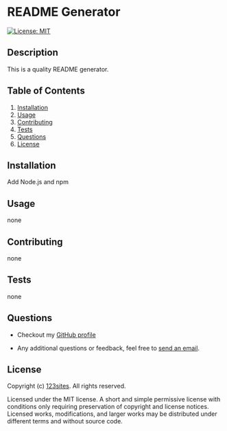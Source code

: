 
# README Generator

[![License: MIT](https://img.shields.io/badge/License-MIT-yellow.svg)](https://opensource.org/licenses/MIT)

## Description

This is a quality README generator.

## Table of Contents

1. [Installation](#installation)
2. [Usage](#usage)
3. [Contributing](#contributing)
4. [Tests](#tests)
5. [Questions](#questions)
6. [License](#license)

## Installation

Add Node.js and npm

## Usage

none

## Contributing

none

## Tests

none

## Questions

* Checkout my [GitHub profile](https://github.com/123sites)
  
* Any additional questions or feedback, feel free to [send an email](mailto:cfreitas12345@gmail.com). 

## License

Copyright (c) [123sites](https://github.com/123sites). All rights reserved.

Licensed under the MIT license.
  A short and simple permissive license with conditions only requiring 
      preservation of copyright and license notices. Licensed works, 
      modifications, and larger works may be distributed under different 
      terms and without source code.
